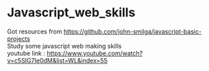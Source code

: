 # Javascript_web_skills

Got resources from https://github.com/john-smilga/javascript-basic-projects <br/>
Study some javascript web making skills 
<br/>
youtube link : https://www.youtube.com/watch?v=c5SIG7Ie0dM&list=WL&index=55
